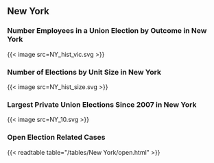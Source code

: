 ##  New York

### Number Employees in a Union Election by Outcome in New York
{{< image src=NY_hist_vic.svg >}}

### Number of Elections by Unit Size in New York
{{< image src=NY_hist_size.svg >}}

### Largest Private Union Elections Since 2007 in New York
{{< image src=NY_10.svg >}}

### Open Election Related Cases
{{< readtable table="/tables/New York/open.html" >}}

